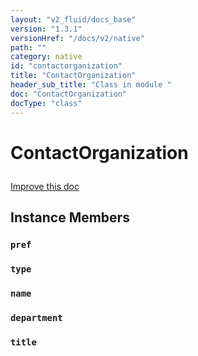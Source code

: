 ```yaml
---
layout: "v2_fluid/docs_base"
version: "1.3.1"
versionHref: "/docs/v2/native"
path: ""
category: native
id: "contactorganization"
title: "ContactOrganization"
header_sub_title: "Class in module "
doc: "ContactOrganization"
docType: "class"
---
```









<h1 class="api-title">

  
  ContactOrganization
  

  

  

</h1>

<a class="improve-v2-docs" href="http://github.com/driftyco/ionic-native/edit/master/-native/src/plugins/contacts.ts#L178">
  Improve this doc
</a>





<!-- decorators --><!-- @usage tag -->


<!-- @property tags -->


<!-- methods on the class -->

<h2>Instance Members</h2>

<div id="pref"></div>

<h3>
  <code>pref</code>
  

</h3>












<div id="type"></div>

<h3>
  <code>type</code>
  

</h3>












<div id="name"></div>

<h3>
  <code>name</code>
  

</h3>












<div id="department"></div>

<h3>
  <code>department</code>
  

</h3>












<div id="title"></div>

<h3>
  <code>title</code>
  

</h3>










<!-- related link --><!-- end content block -->


<!-- end body block -->

